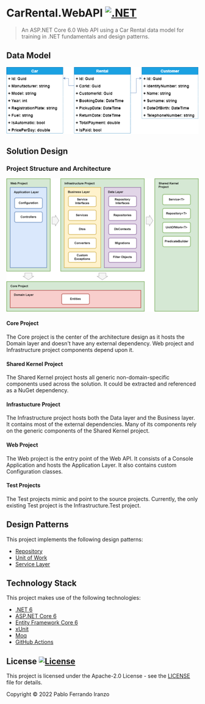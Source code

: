 # CarRental.WebAPI [![.NET](https://github.com/pabferir/CarRental.WebAPI/actions/workflows/dotnet.yml/badge.svg?branch=main)](https://github.com/pabferir/CarRental.WebAPI/actions/workflows/dotnet.yml) 
> An ASP.NET Core 6.0 Web API using a Car Rental data model for training in .NET fundamentals and design patterns.

## Data Model
<p align="center">
    <img src=".github\assets\CarRentalWebAPI-data-model.png" width="600">
</p>

## Solution Design


### Project Structure and Architecture
<p align="center">
    <img src=".github\assets\CarRentalWebAPI-project-structure-and-architecture.png" width="600">
</p>

#### Core Project
The Core project is the center of the architecture design as it hosts the Domain layer and doesn't have any external dependency. Web project and Infrastructure project components depend upon it.

#### Shared Kernel Project
The Shared Kernel project hosts all generic non-domain-specific components used across the solution. It could be extracted and referenced as a NuGet dependency.

#### Infrastucture Project
The Infrastructure project hosts both the Data layer and the Business layer. It contains most of the external dependencies. Many of its components rely on the generic components of the Shared Kernel project.

#### Web Project
The Web project is the entry point of the Web API. It consists of a Console Application and hosts the Application Layer. It also contains custom Configuration classes.

#### Test Projects
The Test projects mimic and point to the source projects. Currently, the only existing Test project is the Infrastructure.Test project.


## Design Patterns
This project implements the following design patterns:
- [Repository](https://martinfowler.com/eaaCatalog/repository.html)
- [Unit of Work](https://martinfowler.com/eaaCatalog/unitOfWork.html)
- [Service Layer](https://martinfowler.com/eaaCatalog/serviceLayer.html)

## Technology Stack
This project makes use of the following technologies:
- [.NET 6](https://docs.microsoft.com/en-us/dotnet/core/whats-new/dotnet-6)
- [ASP.NET Core 6](https://docs.microsoft.com/en-us/aspnet/core/release-notes/aspnetcore-6.0?view=aspnetcore-6.0)
- [Entity Framework Core 6](https://docs.microsoft.com/ef/core/what-is-new/ef-core-6.0/whatsnew)
- [xUnit](https://xunit.net/)
- [Moq](https://github.com/moq/moq)
- [GitHub Actions](https://github.com/features/actions)

## License [![License](https://img.shields.io/badge/License-Apache%202.0-blue.svg)](https://opensource.org/licenses/Apache-2.0)
This project is licensed under the Apache-2.0 License - see the [LICENSE](LICENSE) file for details.

Copyright © 2022 Pablo Ferrando Iranzo
